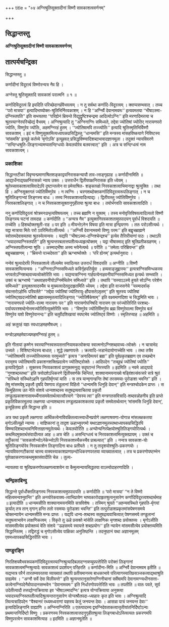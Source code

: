 +++
title = "०४ अग्निश्रुतिसूक्तादीनां विष्णौ सावकाशत्ववर्णनम्"

+++


## सिद्धान्तस्तु

**अग्निश्रुतिसूक्तादीनां विष्णौ सावकाशत्ववर्णनम्**

## **तात्पर्यचन्द्रिका**

सिद्धान्तस्तु ॥

कर्णादीनां विदूरत्वं विष्णोरन्यत्र नैव हि ।

अग्नेस्तु श्रुतिसूक्तादि सावकाशं परात्मनि ॥ १ ॥

कर्णादिविदूरत्वं हि इयदिति परिच्छेदानर्हवैभवत्वम् । न तु सर्वथा कर्णादि-विदूरत्वम् । क्वाप्यसम्भवात् । तच्च ‘‘परो मात्रया’’ इत्यादिभाष्योक्त-श्रुतिभिर्निरवकाशम् । न हि ‘‘अग्निर्वै देवानामवमः’’ इत्यवमतया ‘‘भीषाऽस्मा-दग्निस्तपति’’ इति सभयतया ‘‘परिह्येनं म्रियन्ते विद्युद्वृष्टिश्चन्द्रमा आदित्योऽग्निः’’ इति मरणादिमत्तया च श्रुतस्याग्नेरपरिच्छेद्यं वैभवम् । अग्निश्रुत्यादि तु ‘‘अग्निनाग्निः समिध्यते, तद्देवा ज्योतिषां ज्योतिर् नारायणपरो ज्योतिः, विष्णुरेव ज्योतिः, अहमग्निरहं हुतम् । ‘‘ज्योतिषामपि तज्ज्योतिः’’ इत्यादि श्रुतिस्मृतिभिर्विष्णौ सावकाशम् । इदं न विष्णुसूक्तमित्यध्यापकप्रसिद्धिस्तु ‘‘धान्यमसि’’ इति मन्त्रस्य मांसहविष्कयागे निविष्टस्य ‘मांसमसि’ इत्यूहे कर्तव्ये ‘मृगोऽसि’ इत्यूहवत् प्रसिद्धविष्ण्वादिशब्दाभावादज्ञानमूला । तदुक्तं न्यायविवरणे ‘‘सन्दिग्धश्रुति-लिङ्गाभ्यामप्यसन्दिग्धयोः केवलयोरेव बलवत्त्वात्’’ इति । अत्र च सन्दिग्धत्वं नाम सावकाशत्वम् ।

### **प्रकाशिका**

सिद्धान्तटीकां विवृण्वन्प्रमाणाश्रितशङ्काद्वयनिरासकन्यायौ ताव-त्सङ्गृह्याह ॥ कर्णादीनामिति ॥ आद्यार्धेनाद्यपक्षनिरासको न्याय उक्तः । उत्तरार्धेन द्वितीयपक्षनिरासक इति ध्येयम् । श्रुतेस्सावकाशत्वाविवादेऽपि दृष्टान्तत्वेन वा प्रमेयाश्रित- शङ्कापक्षे निरवकाशत्वाभिमानाद्वा श्रुत्युक्तिः । तथा हि । अग्निसूक्तगतं ज्योतिर्विष्णुरेव । न त्वग्निः । चरणशब्दोक्तकर्णादिविदूरत्वरूपलिङ्गात् । न च श्रुतिलिङ्गाभ्यां लिङ्गस्य बाधः । तस्य निरवकाशत्वादित्याद्यः । द्वितीयस्तु ज्योतिर्विष्णुरेव । निरवकाशलिङ्गात् । न च निरवकाशसूक्तानुगृहीतया श्रुत्या बाधः । तयोर्भगवति सावकाशत्वादिति ।

ननु कर्णादिविदूरत्वं श्रोत्रमनःप्रभृत्यविषयत्वम् । तच्च ब्रह्मणि न युक्तम् । तस्य मनोवृत्तिविषयत्वादित्यतो विष्णौ लिङ्गस्य घटनां तावदाह ॥ कर्णादीति ॥ ‘‘अन्यत्र नैव’’ इत्युक्तनिरवकाशतामुपपादयन् पूर्वार्धं विशदयति ॥ तच्चेति ॥ हिशब्दोक्तश्रुती-राह ॥ पर इति ॥ मीयन्तेऽनेन विषया इति मात्रा इन्द्रियगणः । ततः परोऽसीत्यर्थः । यद्वा मात्राया मितेः परो ऽपरिमितोऽसीत्यर्थः । ‘‘अग्निर्वै देवानामवमो विष्णुः परमः’’ इति बह्वृचब्राह्मणे स्वोत्तमदेवावमतया श्रुतस्येत्यन्वयः । यद्यपि ‘‘भीषाऽस्मा-दग्निश्चेन्द्रश्च’’ इत्येव तैत्तिरीयाणां पाठः । तथाऽपि ‘‘भयादस्याग्निस्तपति’’ इति श्रुत्यन्तरबलात्तपतीत्यध्याहृत्योक्तम् । यद्वा भीषास्माद् इति श्रुतिप्रतीकग्रहणम् । अग्निस्तपतीत्यन्या श्रुतिः । अस्माद्भीषा अस्य भयेनेत्यर्थः ॥ परीति ॥ ‘‘तमेताः परिम्रियन्त’’ इति बह्वृचब्राह्मणम् । ‘‘म्रियन्ते पञ्चदेवता’’ इति ऋग्भाष्योक्तेः । ‘परि ह्येनम्’ इत्यर्थानुवादः ।

नन्वेवं श्रुत्यादेरपि निरवकाशत्वे तौल्यमेव स्यादित्यत उत्तरार्धं विशदयति ॥ अग्नीति ॥ विष्णौ सावकाशमित्यन्वयः । ‘‘अग्निनाऽग्निस्समिध्यते कविर्गृहपतिर्युवा । हव्यवाड्जुह्वास्यः’’ इत्यत्राग्निसमिन्धकस्य भगवतोऽग्निशब्दवाच्यत्वोक्तेरिति भावः । यद्यप्यत्राग्निना गार्हपत्येनाहवनीयाग्निस्समिध्यत इत्यर्थः सम्भवति । उक्तं च ऋग्भाष्ये ‘‘अथवाहवनीयोऽग्निर्मथितेन समिध्यते’’ इति । तथापि ‘‘यस्याऽऽस्ये हूयते सोऽग्निः परेशेन समिध्यते’’ इत्युक्तत्वादस्यैव च मुख्यत्वादेतदुदाहृतमिति ध्येयम् । तद्देवा इति वाजसनेये ‘‘यस्मादर्वाक् संवत्सरोऽहोभिः परिवर्तते’’ ‘‘तद्देवा ज्योतिषां ज्योतिरायु-र्होपासतेऽमृतम्’’ इति श्रुतस्य ज्योतिषां ज्योतिष्ट्वप्रदज्योतिषो ब्रह्मत्वममृतत्वादिलिङ्गात् ‘‘ज्योतिषैकेषाम्’’ इति वक्ष्यमाणदिशा च सिद्धमिति भावः । ‘‘नारायणपरो ज्योति-रात्मा नारायणः परः’’ इति नारायणोपनिषदि नारायण एव परंज्योतिरिति परशब्द-पर्यायपरश्शब्देनोत्तमज्योतिरित्युक्तेरिति भावः । ‘‘विष्णुरेव ज्योतिर्विष्णुरेव ब्रह्म विष्णुरेवात्मा विष्णुरेव बलं विष्णुरेव यशो विष्णुरेवानन्दः’’ इति चतुर्वेदशिखायां स्पष्टमेव ज्योतिष्ट्वं विष्णोः । स्मृतिरप्याह ॥ अहमिति ॥

अहं क्रतुरहं यज्ञः स्वधाऽहमहमौषधम् ।

मन्त्रोऽहमहमेवाज्यमहमग्निरहं हुतम् ॥

इति गीतायां कृष्णेन स्वस्याग्निस्वरूपसत्तानियामकत्वोक्त्या स्वात्मनोऽग्निशब्दवाच्य-त्वोक्तेः । न चात्राभेद उच्यते । विशिष्टाभेदस्य बाधात् । शुद्धे लक्षणापत्तेः । क्रत्वादि-जडाभेदायोगाच्चेति भावः । तथा तत्रैव ‘‘ज्योतिषामपि तज्ज्योतिस्तमसः परमुच्यते’’ इत्यत्र ‘‘अनादिमत्परं ब्रह्म’’ इति पूर्वप्रकृतब्रह्मण एव तच्छब्देन परामृश्य ज्योतिषामपि प्रकाशनशक्तिप्रदत्वेन ज्योतिष्ट्वोक्तेः । आदिपदेन ‘‘तच्छुभ्रं ज्योतिषां ज्योतिः’’ इत्यादिर्गृह्यते । सूक्तस्य निरवकाशत्वं प्रागुक्तमनूद्य सदृष्टान्तं निरस्यति ॥ इदमिति ॥ नवमे आद्यपादे ‘‘गुणशब्दस्तथा’’ इति त्रयोदशेऽधिकरणे द्वितीयवर्णके चिन्तितं, शाक्यानामयनाख्ये षड्विंशत्संवत्सरे सत्रे श्रुतं ‘‘संस्थिते संस्थितेऽहनि गृहपतिर्मृगयां याति । स तत्र यान्मृगान्हन्ति तेषां तरसमयाः पुरोडाशा भवन्ति’’ इति । तेषु मांसमयेषु प्रकृतौ दृषदि पेषणाय तंडुलानां विहितो ‘‘धान्यमसि धिनुहि देवान्’’ इति मन्त्रश्चोदकेन प्राप्तः । स किमूहितव्य उत नेति संशये धान्यशब्दस्य सतुषद्रव्यवाचितया प्रकृतौ तण्डुलप्रकाशनासामर्थ्येनासमवेतार्थत्वात्सौरयागे ‘‘देवस्य त्वा’’ इति मन्त्रगतसवित्रादि-शब्दवन्नोहनीय इति प्राप्ते प्रकृतिविकारमूलया लक्षणया धान्यशब्दस्य तण्डुलप्रकाशकतया प्रकृतौ समवेतार्थत्वान् ‘मांसमसि धिनुहि देवान्’, इत्यूहितव्य इति सिद्धान्त इति ॥

अत्र यथा प्रकृतौ लक्षणाया आर्थिकत्वेनाविवक्षितत्वात्स्वाधीनप्रयोगे लक्षणाश्रयणा-योगान्न मांसलक्षकतया मृगोऽसीत्यूहो न्याय्यः । याज्ञिकानां तु तादृश ऊहाभ्युपगमो यथाऽज्ञानमूलस्तथाध्यापकप्रसिद्धिरपि विष्ण्वादिशब्दाभावनिमित्ताज्ञानमूलेत्यर्थः । केवलयोरिति ॥ अन्योन्यनिरपेक्षयोश्श्रुतिलिङ्गयोरित्यर्थः । कथमिदमुक्तार्थसंवादीत्यत आह ॥ अत्र चेति ॥ असन्दिग्धत्वं च निरवकाशत्वमित्युक्तप्रायम् । उक्तं च तट्टीकायां ‘‘सावकाशेभ्योऽनेकेभ्योऽपि निरवकाशस्यैकस्यैव प्राबल्यात्’’ इति । नन्वत्र सावकाश-योः श्रुतिलिङ्गयोरेव निरवकाशेन लिङ्गादिना बाधः प्रतीयते । न तु तादृशयोश्श्रुति-प्रकरणयोः । न्यायविवरणटीकायां चास्य वाक्यस्याकाशप्राणछन्दोधिकरणपरतया व्याख्यातत्वात् । तत्र च प्रकरणोपष्टम्भेन पूर्वपक्षाकरणात्कथमुक्तसंवादीति चेन्न । तुल्य-

न्यायतया वा श्रुतिप्रकरणोपलक्षणत्वाशयेन वा कैमुत्यन्यायसिद्धतया वाऽस्योदाहरणादिति ।

### **चन्द्रिकाबिन्दु**

सिद्धान्ते पूर्वार्धोक्तलिङ्गस्य निरवकाशत्वमुपपादयति ॥ कर्णादीति ॥ ‘परो मात्रया’ ‘‘न ते विष्णो महित्वमन्वश्नुवन्ति’’ इति अनयोरेकवाक्य-त्वाभिप्रायेण भाष्यकारोदाहृतश्रुत्यनुसारेण कर्णादिविदूरत्वशब्दार्थमाह ॥ इत्यादीति ॥ धान्यमसीति शाक्यानामयनमिति सत्रविशेषः । तस्मिन् श्रूयते ‘‘अह्न्यवस्थिते गृहपति-र्मृगयां कुर्यात् तत्र तान् मृगान् हन्ति ततो रसमयाः पुरोडाशा भवन्ति’’ इति तत्पुरोडाशप्रकृतमांसपेषणसमये चोक्तन्यायेन धान्यमसीति मन्त्रः प्राप्तः । यद्यपि धान्य-शब्दस्य सतुषद्रव्यवाचित्वात् पेषणसमये तण्डुलानां सतुषत्वाभावेन लाक्षणिकत्वम् । विकृते तु ऊहे प्रसक्ते मांसेति लाक्षणिकः मृगशब्दः प्रयोक्तव्यः । मृगोऽसीति मांसमसीत्येव प्रयोक्तव्यं वेति संशये ‘‘ऊहसमये स्वायत्ते शब्दप्रयोगः’’ इति न्यायेन मांसमसीत्येव प्रयोक्तव्यमिति सिद्धान्तितम् । तद्विरुद्धं च मृगोऽसीत्येव पाक्षिका अनुतिष्ठन्ति । तदनुष्ठानं यथा अज्ञानमूलम् एवमध्यापकप्रसिद्धिरपीति भावः ।

### **पाण्डुरङ्गि**

निरतिशयवैभवरूपकर्णादिविदूरत्वस्याग्निश्रुत्यादिबलादग्नावप्युपपत्तेरिति परोक्तं लिङ्गानां सावकाशत्वमग्निश्रुत्यादेः सावकाशत्वं प्रदर्शयन् परिहरति ॥ कर्णादीना-मिति ॥ अग्निर्वै देवानामवम इतीति ॥ यद्यप्यत्र परैर्न तारतम्यपरतया व्याख्यातं तथापि प्रतीयमानस्य बाधकाभावे परित्यागस्यातिप्रसञ्जकत्वाद्यथाश्रुति ग्राह्यमेव । ‘‘अग्नौ सर्वे देवा विलीयन्ते’’ इति श्रुत्यन्तरानुसारेणाग्निनीचानां सर्वेषामपि देवानामग्न्यधीनसत्ता-कत्वेनाग्निपदेनैवोपादानसम्भवेन ‘‘देवानामवमः’’ इति निर्धारणोपपत्तेरिति भावः ॥ तपतीति ॥ वातः पवते, सूर्य उदेतीत्यादौ तत्तद्योग्यक्रियाया इव ‘भीषाऽस्मादग्निः’ इत्यत्र योग्यक्रियाया अनुक्त्या भयादस्याग्निस्तपतीत्यादिश्रुत्यन्तरानुसारेण योग्यश्रौतपदा-ध्याहारः कृत इति भावः । अग्निश्रुत्यादि त्वित्यत्रादिपदेन ‘‘वैश्वानरं रथ्यमध्वराणां यज्ञस्य केतुं जनयन्त देवाः । आसन्ना पात्रं जनयन्त देवाः’’ इत्यादिलिङ्गानि ग्राह्याणि ॥ अग्निनाग्निरिति ॥ एतत्पादस्य द्व्यग्निदेवताकत्वात्तृतीयांतनिर्दिष्टोऽन्यः प्रथमान्तनिर्दिष्टो विष्णुः । प्रकरणस्य निरवकाशत्वात्तदनुगृहीतश्रुत्या लिङ्गबाधोऽस्त्वित्यतः प्रकरणमपि विष्णुपरत्वेन सावकाशमित्याह ॥ इदमिति ॥ अज्ञानमूलेति ॥

